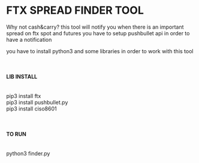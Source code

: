 # FTX SPREAD FINDER TOOL
Why not cash&carry?
this tool will notify you when there is an important spread on ftx spot and futures
you have to setup pushbullet api in order to have a notification

you have to install python3 and some libraries in order to work with this tool

<br><h4>LIB INSTALL</h4> <br>
pip3 install ftx <br>
pip3 install pushbullet.py <br>
pip3 install ciso8601   <br>  

<br><h4>TO RUN </h4><br>
python3 finder.py <br>

  

